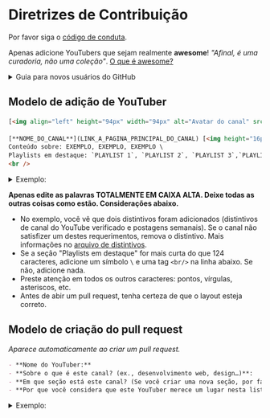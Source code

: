 # Diretrizes de Contribuição

Por favor siga o [código de conduta](https://github.com/rcarubbi/awesome-brazilian-youtubers/blob/main/CODE_OF_CONDUCT.md).

Apenas adicione YouTubers que sejam realmente **awesome**! _"Afinal, é uma curadoria, não uma
coleção"_. [O que é awesome?](https://github.com/sindresorhus/awesome/blob/main/awesome.md#only-awesome-is-awesome)

<details>
  <summary>Guia para novos usuários do GitHub</summary>
  <ol>
    <li>Va até o arquivo <a href="https://github.com/rcarubbi/awesome-brazilian-youtubers/blob/main/README.md">readme.md</a> neste repositório.</li>
    <li>Clique no botão "editar" (com o ícone de um lápis).</li>
    <li>Adicione o novo YouTuber (seguindo o formato abaixo e no final da seção apropriada) e clique em "Commit".</li>
    <li>Clique no botão verde "Criar um pull request", preencha o modelo e clique no botão verde "Criar um pull request" novamente.</li>
    <p>E é isso… fácil assim!</p>
  </ol>
</details>

## Modelo de adição de YouTuber

```html
[<img align="left" height="94px" width="94px" alt="Avatar do canal" src="LINK_PARA_O_AVATAR_DO_CANAL_DO_YOUTUBE"/>](LINK_A_PAGINA_PRINCIPAL_DO_CANAL) 

[**NOME_DO_CANAL**](LINK_A_PAGINA_PRINCIPAL_DO_CANAL) [<img height="16px" width="16px" alt="Distintivo para canais do YouTube verificados" src="badges/badge-verificado.svg" title="É um canal do YouTube verificado"/>](badges/README.md#canal-do-youtube-verificado) [<img height="16px" width="16px" alt="Distintivo para YouTubers que postam videos semanalmente" src="badges/badge-semanal.svg" title="Posta videos semanalmente"/>](badges/README.md#post-de-videos-semanais) \ 
Conteúdo sobre: EXEMPLO, EXEMPLO, EXEMPLO \ 
Playlists em destaque: `PLAYLIST 1`, `PLAYLIST 2`, `PLAYLIST 3`,`PLAYLIST 4` \
<br />
```

<details>
  <summary>Exemplo:</summary>

[<img align="left" height="94px" width="94px" alt="Avatar do canal do GitHub" src="https://yt3.ggpht.com/a/AATXAJzVBGU-QyENevFp8etYX1iEak8Y7KEjUPsucWAvAA=s100-c-k-c0xffffffff-no-rj-mo"/>](https://www.youtube.com/user/github)

[**GitHub**](https://www.youtube.com/user/github) [<img height="16px" width="16px" alt="Distintivo para YouTubers que postam videos semanalmente" src="badges/badge-semanal.svg" title="Posta videos semanalmente"/>](badges/README.md#post-de-videos-semanais) \
Conteúdo sobre: Código livre, Segurança, Desenvolvimento de aplicativos \
Playlists em
destaque: `Open Source Friday`, `GitHub Satellite 2020 - Work`, `Public Roadmap`, `GitHub Artic Code Vault`.

</details>

**Apenas edite as palavras TOTALMENTE EM CAIXA ALTA. Deixe todas as outras coisas como estão. Considerações
abaixo.**

- No exemplo, você vê que dois distintivos foram adicionados (distintivos de canal do YouTube verificado e postagens
  semanais). Se o canal não satisfizer um destes requerimentos, remova o distintivo. Mais informações
  no [arquivo de distintivos](badges/README.md).
- Se a seção "Playlists em destaque" for mais curta do que 124 caracteres, adicione um símbolo `\` e uma tag `<br/>` na
  linha abaixo. Se não, adicione nada.
- Preste atenção em todos os outros caracteres: pontos, vírgulas, asteriscos, etc.
- Antes de abir um pull request, tenha certeza de que o layout esteja correto.

## Modelo de criação do pull request

_Aparece automaticamente ao criar um pull request._

```markdown
- **Nome do YouTuber:**
- **Sobre o que é este canal? (ex., desenvolvimento web, design…)**:
- **Em que seção está este canal? (Se você criar uma nova seção, por favor especifique o motivo.)**:
- **Por que você considera que este YouTuber merece um lugar nesta lista? _O que faz dele awesome?_**:
```

<details>
  <summary>Exemplo:</summary>

- **Nome do YouTuber**: GitHub
- **Sobre o que é este canal? (ex., desenvolvimento web, design…)**: Plataforma de desenvolvimento de software para
  armazenagem de repositórios.
- **Em que seção está este canal? (Se você criar uma nova seção, por favor especifique o motivo.)**: Código livre.
- **Por que você considera que este YouTuber merece um lugar nesta lista? _O que faz dele awesome?_**: O YouTuber posta
  videos diariamente com tutoriais de tecnologia em geral. Estes tutoriais incluem proteção à sua empresa, busca de
  vulnerabilidades, uso de GitHub Actions e mais. Também tem playlists muito úteis onde você pode encontrar palestras
  de profissionais que te ensinam diversos tópicos.

</details>
